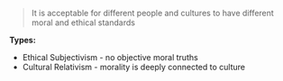 >It is acceptable for different people and cultures to have different moral and ethical standards

**Types:**
- Ethical Subjectivism - no objective moral truths
- Cultural Relativism - morality is deeply connected to culture